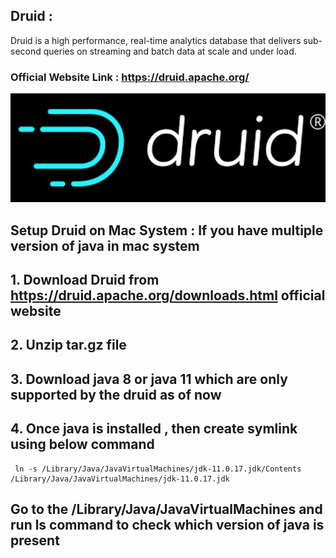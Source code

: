 

## Druid : 
 Druid is a high performance, real-time analytics database that delivers sub-second queries on streaming and batch data at scale and under load.
    
### Official Website Link : https://druid.apache.org/

 <img width="1438" alt="druid image" src="https://github.com/harsh6768/awesome-druid/blob/master/Upload/druid1.png">


## Setup Druid on Mac System : If you have multiple version of java in mac system

## 1. Download Druid from https://druid.apache.org/downloads.html official website
## 2. Unzip tar.gz file
## 3. Download java 8 or java 11 which are only supported by the druid as of now 
## 4. Once java is installed , then create symlink using below command 
 
     ln -s /Library/Java/JavaVirtualMachines/jdk-11.0.17.jdk/Contents /Library/Java/JavaVirtualMachines/jdk-11.0.17.jdk

## Go to the /Library/Java/JavaVirtualMachines and run ls command to check which version of java is present 


    
